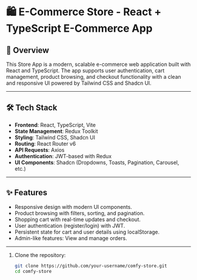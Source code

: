 # 🛍️ E-Commerce Store - React + TypeScript E-Commerce App

## 🚀 Overview
This Store App is a modern, scalable e-commerce web application built with React and TypeScript. The app supports user authentication, cart management, product browsing, and checkout functionality with a clean and responsive UI powered by Tailwind CSS and Shadcn UI.

---

## 🛠️ Tech Stack
- **Frontend**: React, TypeScript, Vite
- **State Management**: Redux Toolkit
- **Styling**: Tailwind CSS, Shadcn UI
- **Routing**: React Router v6
- **API Requests**: Axios
- **Authentication**: JWT-based with Redux
- **UI Components**: Shadcn (Dropdowns, Toasts, Pagination, Carousel, etc.)

---

## ✨ Features
- Responsive design with modern UI components.
- Product browsing with filters, sorting, and pagination.
- Shopping cart with real-time updates and checkout.
- User authentication (register/login) with JWT.
- Persistent state for cart and user details using localStorage.
- Admin-like features: View and manage orders.

---



1. Clone the repository:
   ```sh
   git clone https://github.com/your-username/comfy-store.git
   cd comfy-store

